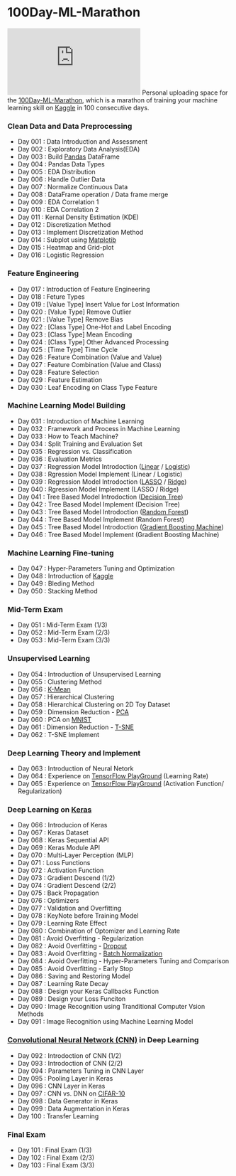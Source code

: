 # 100Day-ML-Marathon

![Alt text](https://github.com/qwerzxcv98/100Day-ML-Marathon/blob/master/Certificate.pdf)
Personal uploading space for the [100Day-ML-Marathon](https://ai100-2.cupoy.com), which is a marathon of training your machine learning skill on [Kaggle](https://www.kaggle.com) in 100 consecutive days.

### Clean Data and Data Preprocessing
- Day 001 : Data Introduction and Assessment
- Day 002 : Exploratory Data Analysis(EDA)
- Day 003 : Build [Pandas](https://pandas.pydata.org/) DataFrame
- Day 004 : Pandas Data Types
- Day 005 : EDA Distribution
- Day 006 : Handle Outlier Data
- Day 007 : Normalize Continuous Data
- Day 008 : DataFrame operation / Data frame merge
- Day 009 : EDA Correlation 1
- Day 010 : EDA Correlation 2
- Day 011 : Kernal Density Estimation (KDE)
- Day 012 : Discretization Method
- Day 013 : Implement Discretization Method
- Day 014 : Subplot using [Matplotib](https://matplotlib.org/)
- Day 015 : Heatmap and Grid-plot
- Day 016 : Logistic Regression
### Feature Engineering
- Day 017 : Introduction of Feature Engineering
- Day 018 : Feture Types
- Day 019 : [Value Type] Insert Value for Lost Information
- Day 020 : [Value Type] Remove Outlier
- Day 021 : [Value Type] Remove Bias
- Day 022 : [Class Type] One-Hot and Label Encoding
- Day 023 : [Class Type] Mean Encoding
- Day 024 : [Class Type] Other Advanced Processing
- Day 025 : [Time Type] Time Cycle
- Day 026 : Feature Combination (Value and Value)
- Day 027 : Feature Combination (Value and Class)
- Day 028 : Feature Selection
- Day 029 : Feature Estimation
- Day 030 : Leaf Encoding on Class Type Feature
### Machine Learning Model Building
- Day 031 : Introduction of Machine Learning
- Day 032 : Framework and Process in Machine Learning
- Day 033 : How to Teach Machine?
- Day 034 : Split Training and Evaluation Set
- Day 035 : Regression vs. Classification
- Day 036 : Evaluation Metrics
- Day 037 : Regression Model Introdoction ([Linear](https://en.wikipedia.org/wiki/Linear_regression) / [Logistic](https://en.wikipedia.org/wiki/Logistic_regression))
- Day 038 : Rgression Model Implement (Linear / Logistic)
- Day 039 : Regression Model Introdoction ([LASSO](https://en.wikipedia.org/wiki/Lasso_(statistics)) / [Ridge](https://en.wikipedia.org/wiki/Tikhonov_regularization))
- Day 040 : Rgression Model Implement (LASSO / Ridge)
- Day 041 : Tree Based Model Introdoction ([Decision Tree](https://en.wikipedia.org/wiki/Decision_tree))
- Day 042 : Tree Based Model Implement (Decision Tree)
- Day 043 : Tree Based Model Introdoction ([Random Forest](https://en.wikipedia.org/wiki/Random_forest))
- Day 044 : Tree Based Model Implement (Random Forest)
- Day 045 : Tree Based Model Introdoction ([Gradient Boosting Machine](https://en.wikipedia.org/wiki/Gradient_boosting))
- Day 046 : Tree Based Model Implement (Gradient Boosting Machine)
### Machine Learning Fine-tuning
- Day 047 : Hyper-Parameters Tuning and Optimization
- Day 048 : Introduction of [Kaggle](https://www.kaggle.com)
- Day 049 : Bleding Method
- Day 050 : Stacking Method
### Mid-Term Exam
- Day 051 : Mid-Term Exam (1/3)
- Day 052 : Mid-Term Exam (2/3)
- Day 053 : Mid-Term Exam (3/3)
### Unsupervised Learning
- Day 054 : Introduction of Unsupervised Learning
- Day 055 : Clustering Method
- Day 056 : [K-Mean](https://en.wikipedia.org/wiki/K-means_clustering)
- Day 057 : Hierarchical Clustering
- Day 058 : Hierarchical Clustering on 2D Toy Dataset
- Day 059 : Dimension Reduction - [PCA](https://en.wikipedia.org/wiki/Principal_component_analysis)
- Day 060 : PCA on [MNIST](http://yann.lecun.com/exdb/mnist/)
- Day 061 : Dimension Reduction - [T-SNE](https://en.wikipedia.org/wiki/T-distributed_stochastic_neighbor_embedding)
- Day 062 : T-SNE Implement
### Deep Learning Theory and Implement
- Day 063 : Introduction of Neural Netork
- Day 064 : Experience on [TensorFlow PlayGround](https://playground.tensorflow.org) (Learning Rate)
- Day 065 : Experience on [TensorFlow PlayGround](https://playground.tensorflow.org) (Activation Function/ Regularization)
### Deep Learning on [Keras](https://keras.io/)
- Day 066 : Introducion of Keras
- Day 067 : Keras Dataset
- Day 068 : Keras Sequential API
- Day 069 : Keras Module API
- Day 070 : Multi-Layer Perception (MLP)
- Day 071 : Loss Functions
- Day 072 : Activation Function
- Day 073 : Gradient Descend (1/2)
- Day 074 : Gradient Descend (2/2)
- Day 075 : Back Propagation
- Day 076 : Optimizers
- Day 077 : Validation and Overfitting
- Day 078 : KeyNote before Training Model
- Day 079 : Learning Rate Effect
- Day 080 : Combination of Optomizer and Learning Rate
- Day 081 : Avoid Overfitting - Regularization
- Day 082 : Avoid Overfitting - [Dropout](https://en.wikipedia.org/wiki/Dropout_(neural_networks))
- Day 083 : Avoid Overfitting - [Batch Normalization](https://en.wikipedia.org/wiki/Batch_normalization)
- Day 084 : Avoid Overfitting - Hyper-Parameters Tuning and Comparison
- Day 085 : Avoid Overfitting - Early Stop
- Day 086 : Saving and Restoring Model
- Day 087 : Learning Rate Decay
- Day 088 : Design your Keras Callbacks Function
- Day 089 : Design your Loss Funciton
- Day 090 : Image Recognition using Tranditional Computer Vsion Methods 
- Day 091 : Image Recognition using Machine Learning Model
### [Convolutional Neural Network (CNN)](https://en.wikipedia.org/wiki/Convolutional_neural_network) in Deep Learning
- Day 092 : Introdoction of CNN (1/2)
- Day 093 : Introdoction of CNN (2/2)
- Day 094 : Parameters Tuning in CNN Layer
- Day 095 : Pooling Layer in Keras
- Day 096 : CNN Layer in Keras
- Day 097 : CNN vs. DNN on [CIFAR-10](https://www.cs.toronto.edu/~kriz/cifar.html)
- Day 098 : Data Generator in Keras
- Day 099 : Data Augmentation in Keras
- Day 100 : Transfer Learning
### Final Exam
- Day 101 : Final Exam (1/3)
- Day 102 : Final Exam (2/3)
- Day 103 : Final Exam (3/3)